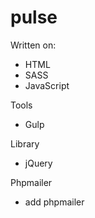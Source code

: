 # pulse

Written on: 
+ HTML
+ SASS
+ JavaScript

Tools
+ Gulp

Library
+ jQuery

Phpmailer
+ add phpmailer
